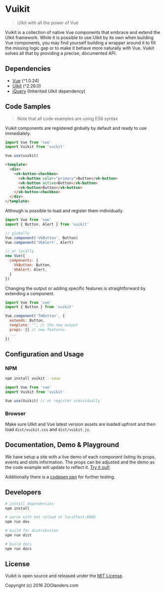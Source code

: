 # Vuikit

> UIkit with all the power of Vue

Vuikit is a collection of native Vue components that embrace and extend the UIkit framework. While it is possible to use UIkit by its own when building Vue components, you may find yourself building a wrapper around it to fill the missing logic gap or to make it behave more naturally with Vue. Vuikit solves all that by providing a precise, documented API.

## Dependencies

- [Vue](http://vuejs.org/) (^1.0.24)
- [UIkit](http://getuikit.com/) (^2.26.0)
- [jQuery](https://jquery.com//) (Inherited UIkit dependency)

## Code Samples
> Note that all code examples are using ES6 syntax

Vuikit components are registered globally by default and ready to use immediately.

```js
import Vue from 'vue'
import Vuikit from 'vuikit'

Vue.use(vuikit)
```
```html
<template>
  <div>
    <vk-button-checkbox>
      <vk-button color="primary">Button</vk-button>
      <vk-button active>Button</vk-button>
      <vk-button>Button</vk-button>
    </vk-button-checkbox>
  </div>
</template>
```

Although is possible to load and register them individually.

```js
import Vue from 'vue'
import { Button, Alert } from 'vuikit'

// globally
Vue.component('VkButton', Button)
Vue.component('VkAlert', Alert)

// or locally
new Vue({
  components: {
    VkButton: Button,
    VkAlert: Alert,
  }
})
```

Changing the output or adding specific features is straightforward by extending a component.

```js
import Vue from 'vue'
import { Button } from 'vuikit'

Vue.component('TmButton', {
  extends: Button,
  template: '', // the new output
  props: {} // new features
  ...
})
```

## Configuration and Usage

### NPM

```bash
npm install vuikit --save
```
```js
import Vue from 'vue'
import Vuikit from 'vuikit'

Vue.use(Vuikit) // or register individually
```

### Browser

Make sure UIkit and Vue latest version assets are loaded upfront and then load `dist/vuikit.css` and `dist/vuikit.js`.

## Documentation, Demo & Playground

We have setup a site with a live demo of each component listing its props, events and slots information. The props can be adjusted and the demo as the code example will update to reflect it. [Try it out!](http://joolanders.github.io/vuikit/).

Additionally there is a [codepen pen](http://codepen.io/miljan/pen/YWXVKj) for further testing.

## Developers

``` bash
# install dependencies
npm install

# serve with hot reload at localhost:8080
npm run dev

# build for distribution
npm run dist

# build docs
npm run docs
```

## License

Vuikit is open source and released under the [MIT License](LICENSE.md).

Copyright (c) 2016 ZOOlanders.com

